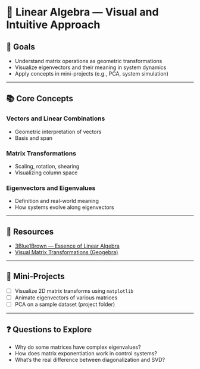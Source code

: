 # 🧮 Linear Algebra — Visual and Intuitive Approach

## 🎯 Goals
- Understand matrix operations as geometric transformations
- Visualize eigenvectors and their meaning in system dynamics
- Apply concepts in mini-projects (e.g., PCA, system simulation)

---

## 📚 Core Concepts

### Vectors and Linear Combinations
- Geometric interpretation of vectors
- Basis and span

### Matrix Transformations
- Scaling, rotation, shearing
- Visualizing column space

### Eigenvectors and Eigenvalues
- Definition and real-world meaning
- How systems evolve along eigenvectors

---

## 🎥 Resources
- [3Blue1Brown — Essence of Linear Algebra](https://www.youtube.com/playlist?list=PLZHQObOWTQDMsr9K-rj53DwVRMYO3t5Yr)
- [Visual Matrix Transformations (Geogebra)](https://www.geogebra.org/m/KfuF7rKx)

---

## 🧪 Mini-Projects
- [ ] Visualize 2D matrix transforms using `matplotlib`
- [ ] Animate eigenvectors of various matrices
- [ ] PCA on a sample dataset (project folder)

---

## ❓ Questions to Explore
- Why do some matrices have complex eigenvalues?
- How does matrix exponentiation work in control systems?
- What’s the real difference between diagonalization and SVD?